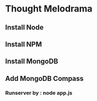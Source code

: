 # Thought Melodrama

## Install Node
## Install NPM
## Install MongoDB
## Add MongoDB Compass

### Runserver by : node app.js